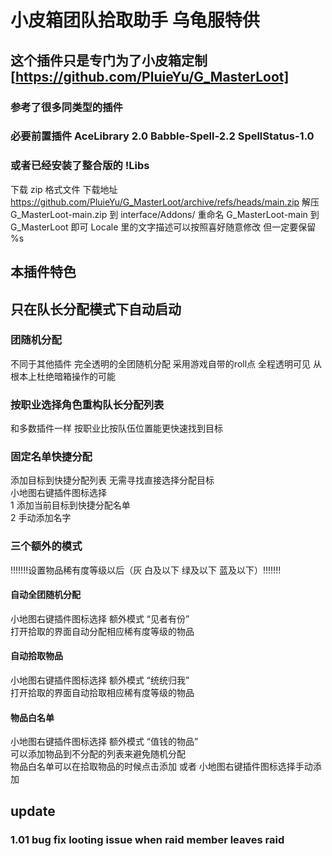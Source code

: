 # 小皮箱团队拾取助手 乌龟服特供
## 这个插件只是专门为了小皮箱定制 [https://github.com/PluieYu/G_MasterLoot]
### 参考了很多同类型的插件
### 必要前置插件 AceLibrary 2.0 Babble-Spell-2.2 SpellStatus-1.0
### 或者已经安装了整合版的 !Libs

下载 zip 格式文件
下载地址 https://github.com/PluieYu/G_MasterLoot/archive/refs/heads/main.zip
解压 G_MasterLoot-main.zip 到 interface/Addons/ 
重命名 G_MasterLoot-main 到 G_MasterLoot 即可
Locale 里的文字描述可以按照喜好随意修改 但一定要保留 %s


## 本插件特色
## 只在队长分配模式下自动启动
### 团随机分配
不同于其他插件 完全透明的全团随机分配 采用游戏自带的roll点 全程透明可见 从根本上杜绝暗箱操作的可能
### 按职业选择角色重构队长分配列表
和多数插件一样 按职业比按队伍位置能更快速找到目标
### 固定名单快捷分配
添加目标到快捷分配列表 无需寻找直接选择分配目标  
小地图右键插件图标选择  
1 添加当前目标到快捷分配名单  
2 手动添加名字  

###  三个额外的模式
!!!!!!!设置物品稀有度等级以后（灰 白及以下 绿及以下 蓝及以下）!!!!!!!
#### 自动全团随机分配 
小地图右键插件图标选择 额外模式 “见者有份”  
打开拾取的界面自动分配相应稀有度等级的物品
#### 自动拾取物品
小地图右键插件图标选择 额外模式 “统统归我”  
打开拾取的界面自动拾取相应稀有度等级的物品
#### 物品白名单
小地图右键插件图标选择 额外模式 “值钱的物品”  
可以添加物品到不分配的列表来避免随机分配  
物品白名单可以在拾取物品的时候点击添加 或者 小地图右键插件图标选择手动添加

## update 
### 1.01 bug fix looting issue when raid member leaves raid
